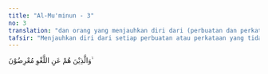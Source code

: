 ```yaml
---
title: "Al-Mu'minun - 3"
no: 3
translation: "dan orang yang menjauhkan diri dari (perbuatan dan perkataan) yang tidak berguna,"
tafsir: "Menjauhkan diri dari setiap perbuatan atau perkataan yang tidak berguna. Dalam ayat ini Allah menjelaskan sifat yang ketiga, yaitu bahwa seorang mukmin yang bahagia itu ialah yang selalu menjaga waktu dan umurnya supaya jangan sia-sia. Sebagaimana ia khusyuk dalam salatnya, berpaling dari segala sesuatu kecuali dari Tuhan penciptanya, demikian pula ia berpaling dari segala perkataan yang tidak berguna bagi dirinya atau orang lain."
---
```


وَالَّذِيْنَ هُمْ عَنِ اللَّغْوِ مُعْرِضُوْنَ ۙ
